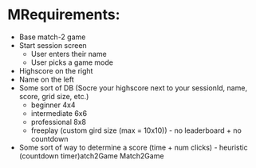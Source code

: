 # MRequirements:
- Base match-2 game
- Start session screen
	- User enters their name
	- User picks a game mode
- Highscore on the right
- Name on the left
- Some sort of DB (Socre your highscore next to your sessionId, name, score, grid size, etc.)
	- beginner 4x4
	- intermediate 6x6
	- professional 8x8
	- freeplay (custom gird size (max = 10x10)) - no leaderboard + no countdown
- Some sort of way to determine a score (time + num clicks) - heuristic (countdown timer)atch2Game
Match2Game
